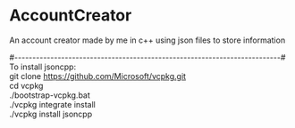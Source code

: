 # AccountCreator
An account creator made by me in c++ using json files to store information

#--------------------------------------------------------------------------#<br />
To install jsoncpp: <br />
  git clone https://github.com/Microsoft/vcpkg.git<br />
  cd vcpkg<br />
  ./bootstrap-vcpkg.bat<br />
  ./vcpkg integrate install<br />
  ./vcpkg install jsoncpp
